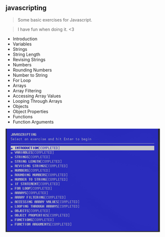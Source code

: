 ## javascripting

> Some basic exercises for Javascript.

> I have fun when doing it. <3

- Introduction
- Variables
- Strings
- String Length
- Revising Strings
- Numbers
- Rounding Numbers
- Number to String
- For Loop
- Arrays
- Array Filtering
- Accessing Array Values
- Looping Through Arrays
- Objects
- Object Properties
- Functions
- Function Arguments

![challenge completed!](javascripting.png)

